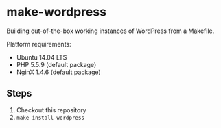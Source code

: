 make-wordpress
==============

Building out-of-the-box working instances of WordPress from a Makefile.

Platform requirements:

* Ubuntu 14.04 LTS
* PHP 5.5.9 (default package)
* NginX 1.4.6 (default package)

Steps
-----

1. Checkout this repository
2. `make install-wordpress`


